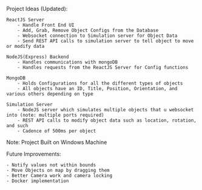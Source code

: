 Project Ideas (Updated):
    
    ReactJS Server
        - Handle Front End UI
        - Add, Grab, Remove Object Configs from the Database
        - Websocket connection to Simulation server for Object Data
        - Send REST API calls to simulation server to tell object to move or modify data
    
    NodeJS(Express) Backend
        - Handles communications with mongoDB
        - Handles requests from the ReactJS Server for Config functions

    MongoDB
        - Holds Configurations for all the different types of objects
        - All objects have an ID, Title, Position, Orientation, and various others depending on type

    Simulation Server
        - NodeJS server which simulates multiple objects that u websocket into (note: multiple ports required)
        - REST API calls to modify object data such as location, rotation, and such
        - Cadence of 500ms per object


Note: Project Built on Windows Machine


<!-- Deprecated Project Ideas:

    Frontend Utilizing ReactJS for live updates on data
        - To get object data, websocket connection with NodeJS server to update current data displayed 
        - To add, remove, update a new object with new config utilize a REST POST Requst to Backend server
    
    Backend NodeJS with Express and MongoDB
        - MongoDB will hold a document for each "random object" and it's configuration
            -Configuration includes ID, title, location by default, dynamic adding of additional data
        
        - MongoDB will also contain one document with a list of all active objects and their configurations.
            - Generated by the configuration MongoDB

        - Websocket connection that will send back data for active objects.
            - Websocket function will call MongoDB to get active object data
        
        - Request functions to add, remove, and update configurations

    Python Simulation script that will randomly change and modify object attributes. -->


Future Improvements:

    - Notify values not within bounds
    - Move Objects on map by dragging them
    - Better Camera work and camera locking
    - Docker implementation
